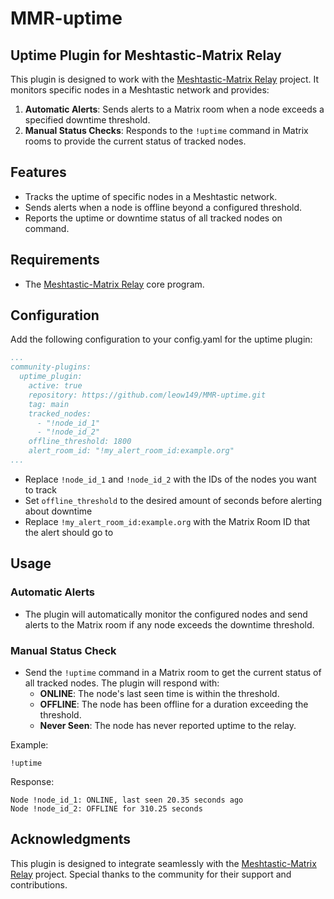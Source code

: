 # MMR-uptime

## Uptime Plugin for Meshtastic-Matrix Relay

This plugin is designed to work with the [Meshtastic-Matrix Relay](https://github.com/geoffwhittington/meshtastic-matrix-relay) project. It monitors specific nodes in a Meshtastic network and provides:

1. **Automatic Alerts**: Sends alerts to a Matrix room when a node exceeds a specified downtime threshold.
2. **Manual Status Checks**: Responds to the `!uptime` command in Matrix rooms to provide the current status of tracked nodes.

## Features
- Tracks the uptime of specific nodes in a Meshtastic network.
- Sends alerts when a node is offline beyond a configured threshold.
- Reports the uptime or downtime status of all tracked nodes on command.

## Requirements
- The [Meshtastic-Matrix Relay](https://github.com/geoffwhittington/meshtastic-matrix-relay) core program.

## Configuration

Add the following configuration to your config.yaml for the uptime plugin:

```yaml
...
community-plugins:
  uptime_plugin:
    active: true
    repository: https://github.com/leow149/MMR-uptime.git
    tag: main
    tracked_nodes:
      - "!node_id_1"
      - "!node_id_2"
    offline_threshold: 1800
    alert_room_id: "!my_alert_room_id:example.org"
...
```
  - Replace `!node_id_1` and `!node_id_2` with the IDs of the nodes you want to track
  - Set `offline_threshold` to the desired amount of seconds before alerting about downtime
  - Replace `!my_alert_room_id:example.org` with the Matrix Room ID that the alert should go to

## Usage

### Automatic Alerts
- The plugin will automatically monitor the configured nodes and send alerts to the Matrix room if any node exceeds the downtime threshold.

### Manual Status Check
- Send the `!uptime` command in a Matrix room to get the current status of all tracked nodes. The plugin will respond with:
  - **ONLINE**: The node's last seen time is within the threshold.
  - **OFFLINE**: The node has been offline for a duration exceeding the threshold.
  - **Never Seen**: The node has never reported uptime to the relay.

Example:
```plaintext
!uptime
```
Response:
```plaintext
Node !node_id_1: ONLINE, last seen 20.35 seconds ago
Node !node_id_2: OFFLINE for 310.25 seconds
```

## Acknowledgments
This plugin is designed to integrate seamlessly with the [Meshtastic-Matrix Relay](https://github.com/geoffwhittington/meshtastic-matrix-relay) project. Special thanks to the community for their support and contributions.
